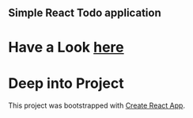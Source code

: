 ## Simple React Todo application


 # Have a Look <a href="https://todo-app-swalih.netlify.app/">here</a>



# Deep into Project 

This project was bootstrapped with [Create React App](https://github.com/facebook/create-react-app).



